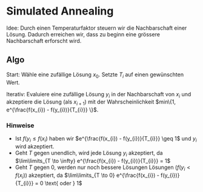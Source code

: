 # Simulated Annealing

Idee:
    Durch einen Temperaturfaktor steuern wir die Nachbarschaft einer Lösung. Dadurch erreichen wir, dass zu beginn eine grössere Nachbarschaft erforscht wird.

## Algo

Start:
    Wähle eine zufällige Lösung $x_{0}$. Setzte $T_{i}$ auf einen gewünschten Wert.

Iterativ:
    Evaluiere eine zufällige Lösung $y_{i}$ in der Nachbarschaft von $x_{i}$ und akzeptiere die Lösung (als $x_{i+1}$) mit der Wahrscheinlichkeit 
    $min\{1, e^{\frac{f(x_{i}) - f(y_{i})}{T_{i}}} \}$.

### Hinweise

- Ist $f(y_{i} \leq f(x_{i})$ haben wir $e^{\frac{f(x_{i}) - f(y_{i})}{T_{i}}} \geq 1$ und $y_{i}$ wird akzeptiert.
- Geht $T$ gegen unendlich, wird jede Lösung $y_{i}$ akzeptiert, da $\lim\limits_{T \to \infty} e^{\frac{f(x_{i}) - f(y_{i})}{T_{i}}} = 1$
- Geht $T$ gegen $0$, werden nur noch bessere Lösungen Lösungen ($f(y_{i} < f(x_{i})$) akzeptiert, da $\lim\limits_{T \to 0} e^{\frac{f(x_{i}) - f(y_{i})}{T_{i}}} = 0 \text{ oder } 1$

